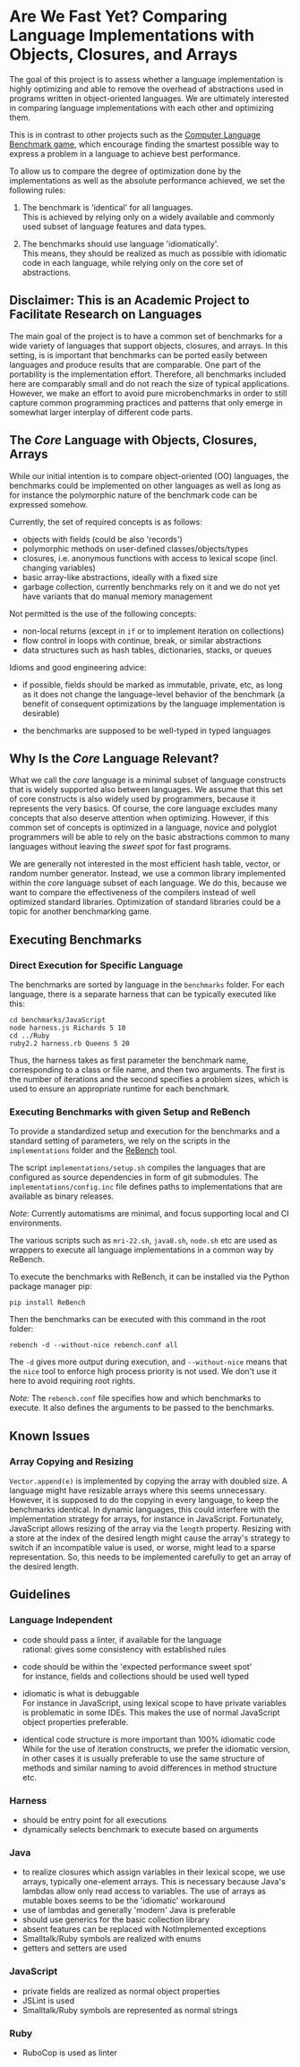 Are We Fast Yet? Comparing Language Implementations with Objects, Closures, and Arrays
======================================================================================

The goal of this project is to assess whether a language implementation is
highly optimizing and able to remove the overhead of abstractions used in
programs written in object-oriented languages. We are ultimately interested in
comparing language implementations with each other and optimizing them.

This is in contrast to other projects such as the [Computer Language Benchmark
game](http://benchmarksgame.alioth.debian.org/), which encourage finding the
smartest possible way to express a problem in a language to achieve best
performance.

To allow us to compare the degree of optimization done by the implementations
as well as the absolute performance achieved, we set the following rules:

  1. The benchmark is 'identical' for all languages.  
     This is achieved by relying only on a widely available and commonly used
     subset of language features and data types.

  2. The benchmarks should use language 'idiomatically'.  
     This means, they should be realized as much as possible with idiomatic
     code in each language, while relying only on the core set of abstractions.

Disclaimer: This is an Academic Project to Facilitate Research on Languages
---------------------------------------------------------------------------

The main goal of the project is to have a common set of benchmarks for a wide
variety of languages that support objects, closures, and arrays. In this
setting, is is important that benchmarks can be ported easily between languages
and produce results that are comparable. One part of the portability is the
implementation effort. Therefore, all benchmarks included here are comparably
small and do not reach the size of typical applications. However, we make an
effort to avoid pure microbenchmarks in order to still capture common
programming practices and patterns that only emerge in somewhat larger
interplay of different code parts.

The *Core* Language with Objects, Closures, Arrays
--------------------------------------------------

While our initial intention is to compare object-oriented (OO) languages, the
benchmarks could be implemented on other languages as well as long as for
instance the polymorphic nature of the benchmark code can be expressed somehow.

Currently, the set of required concepts is as follows:

 - objects with fields (could be also 'records')
 - polymorphic methods on user-defined classes/objects/types
 - closures, i.e. anonymous functions with access to lexical scope (incl. changing variables)
 - basic array-like abstractions, ideally with a fixed size
 - garbage collection, currently benchmarks rely on it and we do not yet have
   variants that do manual memory management

Not permitted is the use of the following concepts:

 - non-local returns (except in `if` or to implement iteration on collections)
 - flow control in loops with continue, break, or similar abstractions
 - data structures such as hash tables, dictionaries, stacks, or queues

Idioms and good engineering advice:

 - if possible, fields should be marked as immutable, private, etc, as long as
   it does not change the language-level behavior of the benchmark (a benefit of
   consequent optimizations by the language implementation is desirable)

 - the benchmarks are supposed to be well-typed in typed languages
 
Why Is the *Core* Language Relevant?
------------------------------------

What we call the *core* language is a minimal subset of language constructs
that is widely supported also between languages. We assume that this set of
core constructs is also widely used by programmers, because it represents the
very basics. Of course, the core language excludes many concepts that also
deserve attention when optimizing. However, if this common set of concepts is
optimized in a language, novice and polyglot programmers will be able to rely
on the basic abstractions common to many languages without leaving the *sweet
spot* for fast programs.

We are generally not interested in the most efficient hash table, vector, or
random number generator. Instead, we use a common library implemented within
the *core* language subset of each language. We do this, because we want to
compare the effectiveness of the compilers instead of well optimized standard
libraries. Optimization of standard libraries could be a topic for another
benchmarking game.

Executing Benchmarks
--------------------

### Direct Execution for Specific Language

The benchmarks are sorted by language in the `benchmarks` folder. For each
language, there is a separate harness that can be typically executed like this:

```
cd benchmarks/JavaScript
node harness.js Richards 5 10
cd ../Ruby
ruby2.2 harness.rb Queens 5 20
```

Thus, the harness takes as first parameter the benchmark name, corresponding to
a class or file name, and then two arguments. The first is the number of
iterations and the second specifies a problem sizes, which is used to ensure an
appropriate runtime for each benchmark.

### Executing Benchmarks with given Setup and ReBench

To provide a standardized setup and execution for the benchmarks and a standard
setting of parameters, we rely on the scripts in the `implementations` folder
and the [ReBench](https://github.com/smarr/ReBench) tool.

The script `implementations/setup.sh` compiles the languages that are
configured as source dependencies in form of git submodules. The
`implementations/config.inc` file defines paths to implementations that are
available as binary releases.

*Note*: Currently automatisms are minimal, and focus supporting local and CI
environments.

The various scripts such as `mri-22.sh`, `java8.sh`, `node.sh` etc are used as
wrappers to execute all language implementations in a common way by ReBench.

To execute the benchmarks with ReBench, it can be installed via the Python
package manager pip:

```
pip install ReBench
```

Then the benchmarks can be executed with this command in the root folder:

```
rebench -d --without-nice rebench.conf all
```

The `-d` gives more output during execution, and `--without-nice` means that
the `nice` tool to enforce high process priority is not used. We don't use it
here to avoid requiring root rights.

*Note:* The `rebench.conf` file specifies how and which benchmarks to execute.
It also defines the arguments to be passed to the benchmarks.


Known Issues
------------

### Array Copying and Resizing

`Vector.append(e)` is implemented by copying the array with doubled size. A
language might have resizable arrays where this seems unnecessary. However, it
is supposed to do the copying in every language, to keep the benchmarks
identical. In dynamic languages, this could interfere with the implementation
strategy for arrays, for instance in JavaScript. Fortunately, JavaScript allows
resizing of the array via the `length` property. Resizing with a store at the
index of the desired length might cause the array's strategy to switch if an
incompatible value is used, or worse, might lead to a sparse representation.
So, this needs to be implemented carefully to get an array of the desired
length.

Guidelines
----------

### Language Independent

 - code should pass a linter, if available for the language  
   rational: gives some consistency with established rules
 
 - code should be within the 'expected performance sweet spot'  
   for instance, fields and collections should be used well typed
 
 - idiomatic is what is debuggable  
   For instance in JavaScript, using lexical scope to have private variables
   is problematic in some IDEs. This makes the use of normal JavaScript object
   properties preferable.
  
 - identical code structure is more important than 100% idiomatic code  
   While for the use of iteration constructs, we prefer the idiomatic version,
   in other cases it is usually preferable to use the same structure of methods
   and similar naming to avoid differences in method structure etc.

### Harness

- should be entry point for all executions
- dynamically selects benchmark to execute based on arguments

### Java

 - to realize closures which assign variables in their lexical scope, we use
   arrays, typically one-element arrays. This is necessary because Java's
   lambdas allow only read access to variables. The use of arrays as mutable
   boxes seems to be the 'idiomatic' workaround
 - use of lambdas and generally 'modern' Java is preferable
 - should use generics for the basic collection library
 - absent features can be replaced with NotImplemented exceptions
 - Smalltalk/Ruby symbols are realized with enums
 - getters and setters are used

### JavaScript

 - private fields are realized as normal object properties
 - JSLint is used
 - Smalltalk/Ruby symbols are represented as normal strings

### Ruby

 - RuboCop is used as linter
